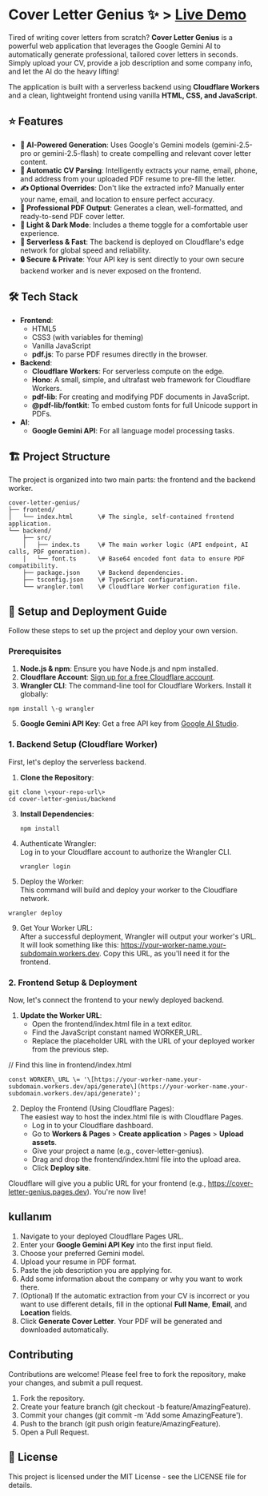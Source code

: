# **Cover Letter Genius ✨** > [Live Demo](https://covergenius.pages.dev/)

Tired of writing cover letters from scratch? **Cover Letter Genius** is a powerful web application that leverages the Google Gemini AI to automatically generate professional, tailored cover letters in seconds. Simply upload your CV, provide a job description and some company info, and let the AI do the heavy lifting\!

The application is built with a serverless backend using **Cloudflare Workers** and a clean, lightweight frontend using vanilla **HTML, CSS, and JavaScript**.

## **⭐ Features**

* **🤖 AI-Powered Generation**: Uses Google's Gemini models (gemini-2.5-pro or gemini-2.5-flash) to create compelling and relevant cover letter content.  
* **📄 Automatic CV Parsing**: Intelligently extracts your name, email, phone, and address from your uploaded PDF resume to pre-fill the letter.  
* **✍️ Optional Overrides**: Don't like the extracted info? Manually enter your name, email, and location to ensure perfect accuracy.  
* **📄 Professional PDF Output**: Generates a clean, well-formatted, and ready-to-send PDF cover letter.  
* **🎨 Light & Dark Mode**: Includes a theme toggle for a comfortable user experience.  
* **🚀 Serverless & Fast**: The backend is deployed on Cloudflare's edge network for global speed and reliability.  
* **🔒 Secure & Private**: Your API key is sent directly to your own secure backend worker and is never exposed on the frontend.

## **🛠️ Tech Stack**

* **Frontend**:  
  * HTML5  
  * CSS3 (with variables for theming)  
  * Vanilla JavaScript  
  * **pdf.js**: To parse PDF resumes directly in the browser.  
* **Backend**:  
  * **Cloudflare Workers**: For serverless compute on the edge.  
  * **Hono**: A small, simple, and ultrafast web framework for Cloudflare Workers.  
  * **pdf-lib**: For creating and modifying PDF documents in JavaScript.  
  * **@pdf-lib/fontkit**: To embed custom fonts for full Unicode support in PDFs.  
* **AI**:  
  * **Google Gemini API**: For all language model processing tasks.

## **🏗️ Project Structure**

The project is organized into two main parts: the frontend and the backend worker.
```
cover-letter-genius/  
├── frontend/  
│   └── index.html       \# The single, self-contained frontend application.  
└── backend/  
    ├── src/  
    │   ├── index.ts     \# The main worker logic (API endpoint, AI calls, PDF generation).  
    │   └── font.ts      \# Base64 encoded font data to ensure PDF compatibility.  
    ├── package.json     \# Backend dependencies.  
    ├── tsconfig.json    \# TypeScript configuration.  
    └── wrangler.toml    \# Cloudflare Worker configuration file.
```
## **🚀 Setup and Deployment Guide**

Follow these steps to set up the project and deploy your own version.

### **Prerequisites**

1. **Node.js & npm**: Ensure you have Node.js and npm installed.  
2. **Cloudflare Account**: [Sign up for a free Cloudflare account](https://www.google.com/search?q=https://dash.cloudflare.com/sign-up).  
3. **Wrangler CLI**: The command-line tool for Cloudflare Workers. Install it globally:  
```
npm install \-g wrangler
```

5. **Google Gemini API Key**: Get a free API key from [Google AI Studio](https://aistudio.google.com/app/apikey).

### **1\. Backend Setup (Cloudflare Worker)**

First, let's deploy the serverless backend.

1. **Clone the Repository**:  
  ```
  git clone \<your-repo-url\>
  cd cover-letter-genius/backend
  ```

3. **Install Dependencies**:  
   ```
   npm install
   ```

5. Authenticate Wrangler:  
   Log in to your Cloudflare account to authorize the Wrangler CLI.  
   ```
   wrangler login
   ```

7. Deploy the Worker:  
   This command will build and deploy your worker to the Cloudflare network.  
  ```
  wrangler deploy
  ```

9. Get Your Worker URL:  
   After a successful deployment, Wrangler will output your worker's URL. It will look something like this: https://your-worker-name.your-subdomain.workers.dev. Copy this URL, as you'll need it for the frontend.

### **2\. Frontend Setup & Deployment**

Now, let's connect the frontend to your newly deployed backend.

1. **Update the Worker URL**:  
   * Open the frontend/index.html file in a text editor.  
   * Find the JavaScript constant named WORKER\_URL.  
   * Replace the placeholder URL with the URL of your deployed worker from the previous step.

// Find this line in frontend/index.html  
```
const WORKER\_URL \= '\[https://your-worker-name.your-subdomain.workers.dev/api/generate\](https://your-worker-name.your-subdomain.workers.dev/api/generate)';
```

2. Deploy the Frontend (Using Cloudflare Pages):  
   The easiest way to host the index.html file is with Cloudflare Pages.  
   * Log in to your Cloudflare dashboard.  
   * Go to **Workers & Pages** \> **Create application** \> **Pages** \> **Upload assets**.  
   * Give your project a name (e.g., cover-letter-genius).  
   * Drag and drop the frontend/index.html file into the upload area.  
   * Click **Deploy site**.

Cloudflare will give you a public URL for your frontend (e.g., https://cover-letter-genius.pages.dev). You're now live\!

## **kullanım**

1. Navigate to your deployed Cloudflare Pages URL.  
2. Enter your **Google Gemini API Key** into the first input field.  
3. Choose your preferred Gemini model.  
4. Upload your resume in PDF format.  
5. Paste the job description you are applying for.  
6. Add some information about the company or why you want to work there.  
7. (Optional) If the automatic extraction from your CV is incorrect or you want to use different details, fill in the optional **Full Name**, **Email**, and **Location** fields.  
8. Click **Generate Cover Letter**. Your PDF will be generated and downloaded automatically.

## **Contributing**

Contributions are welcome\! Please feel free to fork the repository, make your changes, and submit a pull request.

1. Fork the repository.  
2. Create your feature branch (git checkout \-b feature/AmazingFeature).  
3. Commit your changes (git commit \-m 'Add some AmazingFeature').  
4. Push to the branch (git push origin feature/AmazingFeature).  
5. Open a Pull Request.

## **📄 License**

This project is licensed under the MIT License \- see the LICENSE file for details.
